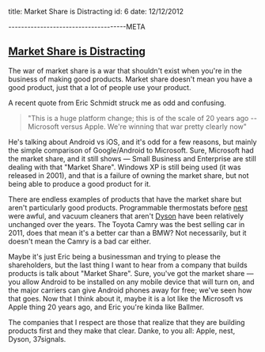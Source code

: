 title: Market Share is Distracting
id: 6
date: 12/12/2012

-------------------------------------META

## [Market Share is Distracting](/words/market-share-is-distracting)

The war of market share is a war that shouldn't exist when you're in the business of making good products. Market share doesn't mean you have a good product, just that a lot of people use your product.

A recent quote from Eric Schmidt struck me as odd and confusing.

>"This is a huge platform change; this is of the scale of 20 years ago -- Microsoft versus Apple. We're winning that war pretty clearly now"

He's talking about Android vs iOS, and it's odd for a few reasons, but mainly the simple comparison of Google/Android to Microsoft. Sure, Microsoft had the market share, and it still shows &mdash; Small Business and Enterprise are still dealing
with that "Market Share". Windows XP is still being used (it was released in 2001), and that is a failure of owning the market share, but not being able to produce a good product for it.

There are endless examples of products that have the market share but aren't particularly good products. Programmable thermostats before [nest](http://nest.com) were awful, and vacuum
cleaners that aren't [Dyson](http://www.dyson.com) have been relatively unchanged over the years. The Toyota Camry was the best selling car in 2011, does
that mean it's a better car than a BMW? Not necessarily, but it doesn't mean the Camry is a bad car either.

Maybe it's just Eric being a businessman and trying to please the shareholders, but the last thing I want to hear from a company that builds products is talk about "Market Share". Sure, you've got the market share &mdash; you allow Android to be installed on any mobile device that will turn on, and the major carriers can give Android phones away for free; we've seen how that goes. Now that I think about it, maybe it is a lot like the Microsoft vs Apple thing 20 years ago, and Eric you're kinda like Ballmer.

The companies that I respect are those that realize that they are building products first and they make that clear. Danke, to you all: Apple, nest, Dyson, 37signals.

